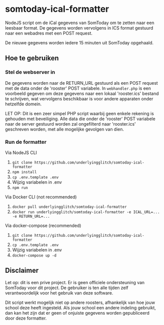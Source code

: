 # somtoday-ical-formatter

NodeJS script om de iCal gegevens van SomToday om te zetten naar een leesbaar format. De gegevens worden vervolgens in ICS format gestuurd naar een webadres met een POST request.

De nieuwe gegevens worden iedere 15 minuten uit SomToday opgehaald.

## Hoe te gebruiken

### Stel de webserver in

De gegevens worden naar de RETURN_URL gestuurd als een POST request met de data onder de 'rooster' POST variabele. In `webhandler.php` is een voorbeeld gegeven om deze gegevens naar een lokaal 'rooster.ics' bestand te schrijven, wat vervolgens beschikbaar is voor andere apparaten onder hetzelfde domein.

LET OP: Dit is een zeer simpel PHP script waarbij geen enkele rekening is gehouden met beveiliging. Alle data die onder de 'rooster' POST variabele naar de server gestuurd worden zal ongefilterd naar 'rooster.ics' geschreven worden, met alle mogelijke gevolgen van dien.

### Run de formatter

Via NodeJS CLI

1. `git clone https://github.com/underlyingglitch/somtoday-ical-formatter`
2. `npm install`
3. `cp .env.template .env`
4. Wijzig variabelen in .env
5. `npm run`

Via Docker CLI (not recommended)

1. `docker pull underlyingglitch/somtoday-ical-formatter`
2. `docker run underlyingglitch/somtoday-ical-formatter -e ICAL_URL=... -e RETURN_URL=...`

Via docker-compose (recommended)

1. `git clone https://github.com/underlyingglitch/somtoday-ical-formatter`
2. `cp .env.template .env`
3. Wijzig variabelen in .env
4. `docker-compose up -d`

## Disclaimer

Let op: dit is een prive project. Er is geen officiele ondersteuning van SomToday voor dit project. De gebruiker is ten alle tijden zelf verantwoordelijk voor het gebruik van deze software.

Dit script werkt mogelijk niet op andere roosters, afhankelijk van hoe jouw school deze heeft ingesteld. Als jouw school een andere indeling gebruikt, dan kan het zijn dat er geen of onjuiste gegevens worden gepubliceerd door deze formatter.
